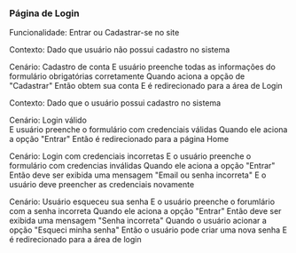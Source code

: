 ### Página de Login

Funcionalidade: 
Entrar ou Cadastrar-se no site

Contexto: 
Dado que usuário não possui cadastro no sistema

Cenário: Cadastro de conta
E usuário preenche todas as informações do formulário obrigatórias corretamente
Quando aciona a opção de "Cadastrar"
Então obtem sua conta
E é redirecionado para a área de Login


Contexto:
Dado que o usuário possui cadastro no sistema

Cenário: Login válido  
E usuário preenche o formulário com credenciais válidas
Quando ele aciona a opção "Entrar"
Então é redirecionado para a página Home

Cenário: Login com credenciais incorretas
E o usuário preenche o formulário com credencias inválidas
Quando ele aciona a opção "Entrar"
Então deve ser exibida uma mensagem "Email ou senha incorreta" 
E o usuário deve preencher as credenciais novamente

Cenário: Usuário esqueceu sua senha
E o usuário preenche o forumlário com a senha incorreta
Quando ele aciona a opção "Entrar"
Então deve ser exibida uma mensagem "Senha incorreta"
Quando o usuário acionar a opção "Esqueci minha senha"
Então o usuário pode criar uma nova senha 
E é redirecionado para a área de login





